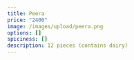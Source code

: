 ```yaml
---
title: Peera
price: "2400"
image: /images/upload/peera.png
options: []
spiciness: []
description: 12 pieces (contains dairy)
---
```

